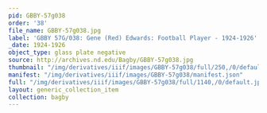 ```yaml
---
pid: GBBY-57g038
order: '38'
file_name: GBBY-57g038.jpg
label: 'GBBY 57G/038: Gene (Red) Edwards: Football Player - 1924-1926'
_date: 1924-1926
object_type: glass plate negative
source: http://archives.nd.edu/Bagby/GBBY-57g038.jpg
thumbnail: "/img/derivatives/iiif/images/GBBY-57g038/full/250,/0/default.jpg"
manifest: "/img/derivatives/iiif/images/GBBY-57g038/manifest.json"
full: "/img/derivatives/iiif/images/GBBY-57g038/full/1140,/0/default.jpg"
layout: generic_collection_item
collection: bagby
---
```

